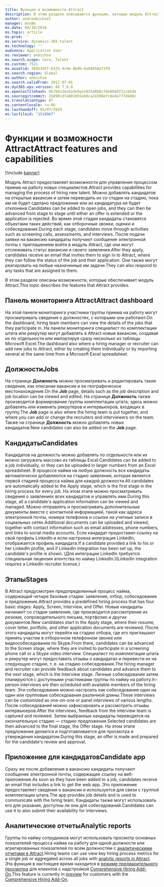 ```yaml
---
title: Функции и возможности Attract
description: В этом разделе описываются функции, которые модуль Attract предоставляет для управления процессом приема на работу новых специалистов.
author: andreabichsel
manager: AnnBe
ms.date: 04/30/2019
ms.topic: article
ms.prod: ''
ms.service: dynamics-365-talent
ms.technology: ''
audience: Application User
ms.reviewer: anbichse
ms.search.scope: Core, Talent
ms.custom: 7521
ms.assetid: 3b953d5f-6325-4c9e-8b9b-6ab0458a73f8
ms.search.region: Global
ms.author: anbichse
ms.search.validFrom: 2017-07-01
ms.dyn365.ops.version: AX 7.0.0
ms.openlocfilehash: 6b76913ea5a3e9a2e935d8b0cfde88dd721cb5db
ms.sourcegitcommit: 2b890cd7a801055ab0ca24398efc8e4e777d4d8c
ms.translationtype: HT
ms.contentlocale: ru-RU
ms.lasthandoff: 05/07/2019
ms.locfileid: "1518967"
---
```

# <a name="attract-features-and-capabilities"></a><span data-ttu-id="09619-103">Функции и возможности Attract</span><span class="sxs-lookup"><span data-stu-id="09619-103">Attract features and capabilities</span></span>

[!include [banner](includes/banner.md)]

<span data-ttu-id="09619-104">Модуль Attract предоставляет возможности для управления процессом приема на работу новых специалистов.</span><span class="sxs-lookup"><span data-stu-id="09619-104">Attract provides capabilities for managing the process of hiring new talent.</span></span> <span data-ttu-id="09619-105">Можно добавлять кандидатов на открытые вакансии и затем переводить их со стадии на стадию, пока им не будет сделано предложение или их кандидатура не будет отклонена.</span><span class="sxs-lookup"><span data-stu-id="09619-105">Candidates can be added to open jobs, and they can then be advanced from stage to stage until either an offer is extended or the application is rejected.</span></span> <span data-ttu-id="09619-106">Во время этой стадии кандидаты становятся объектами таких действий, как отборочные звонки, оценки и собеседования.</span><span class="sxs-lookup"><span data-stu-id="09619-106">During each stage, candidates move through activities such as screening calls, assessments, and interviews.</span></span> <span data-ttu-id="09619-107">После подачи заявки на вакансию кандидаты получают сообщение электронной почты с приглашением войти в модуль Attract, где они могут отслеживать статус вакансии и своего заявления.</span><span class="sxs-lookup"><span data-stu-id="09619-107">After they apply, candidates receive an email that invites them to sign in to Attract, where they can follow the status of the job and their application.</span></span> <span data-ttu-id="09619-108">Они также могут реагировать на любые назначенные им задачи.</span><span class="sxs-lookup"><span data-stu-id="09619-108">They can also respond to any tasks that are assigned to them.</span></span>

<span data-ttu-id="09619-109">В этом разделе описаны возможности, которые обеспечивает модуль Attract.</span><span class="sxs-lookup"><span data-stu-id="09619-109">This topic describes the features that Attract provides.</span></span>

## <a name="attract-dashboard"></a><span data-ttu-id="09619-110">Панель мониторинга Attract</span><span class="sxs-lookup"><span data-stu-id="09619-110">Attract dashboard</span></span>
<span data-ttu-id="09619-111">На этой панели мониторинга участники группы приема на работу могут просматривать сведения о должностях, с которыми они работают.</span><span class="sxs-lookup"><span data-stu-id="09619-111">On the dashboard, hiring team members can view the details of the jobs that they participate in.</span></span> <span data-ttu-id="09619-112">На панели мониторинга специалист по комплектации штата или рекрутер могут добавлять в Attract новые вакансии, создавая их по отдельности или импортируя сразу несколько из таблицы Microsoft Excel.</span><span class="sxs-lookup"><span data-stu-id="09619-112">The dashboard also where a hiring manager or recruiter can add new jobs to Attract, either by creating them individually or by importing several at the same time from a Microsoft Excel spreadsheet.</span></span>

## <a name="jobs"></a><span data-ttu-id="09619-113">Должности</span><span class="sxs-lookup"><span data-stu-id="09619-113">Jobs</span></span>
<span data-ttu-id="09619-114">На странице **Должность** можно просматривать и редактировать такие сведения, как описание вакансии и ее географическое местонахождение.</span><span class="sxs-lookup"><span data-stu-id="09619-114">On the **Job** page, details such as the job description and job location can be viewed and edited.</span></span> <span data-ttu-id="09619-115">На странице **Должность** также производится формирование группы комплектации штата; здесь можно добавлять или изменять рекрутеров и интервьюеров, входящих в группу.</span><span class="sxs-lookup"><span data-stu-id="09619-115">The **Job** page is also where the hiring team is put together, and where you can add or change the recruiters and interviewers on the team.</span></span> <span data-ttu-id="09619-116">Также на странице **Должность** можно добавлять новых кандидатов.</span><span class="sxs-lookup"><span data-stu-id="09619-116">New candidates can also be added on the **Job** page.</span></span>

## <a name="candidates"></a><span data-ttu-id="09619-117">Кандидаты</span><span class="sxs-lookup"><span data-stu-id="09619-117">Candidates</span></span>
<span data-ttu-id="09619-118">Кандидатов на должность можно добавлять по отдельности или их можно загружать массово из таблицы Excel.</span><span class="sxs-lookup"><span data-stu-id="09619-118">Candidates can be added to a job individually, or they can be uploaded in larger numbers from an Excel spreadsheet.</span></span> <span data-ttu-id="09619-119">В процессе найма на любую должность все кандидаты автоматически добавляются на стадию заявления, которая является первой стадией процесса найма для каждой должности.</span><span class="sxs-lookup"><span data-stu-id="09619-119">All candidates are automatically added to the Apply stage, which is the first stage in the hiring process for every job.</span></span> <span data-ttu-id="09619-120">На этом этапе можно просматривать сведения о заявлениях всех кандидатов и управлять ими.</span><span class="sxs-lookup"><span data-stu-id="09619-120">During this stage, all a candidate's application information can be viewed and managed.</span></span> <span data-ttu-id="09619-121">Можно отправлять и просматривать дополнительные документы вместе с контактной информацией, такой как адреса электронной почты, номера телефонов и ссылки на учетные записи в социальных сетях.</span><span class="sxs-lookup"><span data-stu-id="09619-121">Additional documents can be uploaded and viewed, together with contact information such as email addresses, phone numbers, and links to social media accounts.</span></span> <span data-ttu-id="09619-122">Если кандидат предоставил ссылку на свой профиль LinkedIn и если настроена интеграция LinkedIn, отображается профиль кандидата.</span><span class="sxs-lookup"><span data-stu-id="09619-122">If a candidate provided a link to his or her LinkedIn profile, and if LinkedIn integration has been set up, the candidate's profile is shown.</span></span> <span data-ttu-id="09619-123">(Для интеграции LinkedIn требуется специальная лицензия агентства по найму LinkedIn.)</span><span class="sxs-lookup"><span data-stu-id="09619-123">(LinkedIn integration requires a LinkedIn recruiter license.)</span></span>

## <a name="stages"></a><span data-ttu-id="09619-124">Этапы</span><span class="sxs-lookup"><span data-stu-id="09619-124">Stages</span></span>
<span data-ttu-id="09619-125">В Attract предусмотрен предопределенный процесс найма, содержащий четыре базовые стадии: заявление, отбор, собеседование и предложение.</span><span class="sxs-lookup"><span data-stu-id="09619-125">Attract provides a predefined hiring process that has four basic stages: Apply, Screen, Interview, and Offer.</span></span> <span data-ttu-id="09619-126">Новые кандидаты начинают со стадии заявления, где производится рассмотрение их резюме, сопроводительного письма, портфолио и других документов.</span><span class="sxs-lookup"><span data-stu-id="09619-126">New candidates start in the Apply stage, where their resume, cover letter, portfolio, and other application documents are reviewed.</span></span> <span data-ttu-id="09619-127">После этого кандидаты могут перейти на стадию отбора, где его приглашают принять участие в отборочном телефонном звонке или видеособеседовании по Skype.</span><span class="sxs-lookup"><span data-stu-id="09619-127">From there, candidates can be advanced to the Screen stage, where they are invited to participate in a screening phone call or a Skype video interview.</span></span> <span data-ttu-id="09619-128">Специалист по комплектации штата и рекрутер могут предоставить отзывы о кандидатах и перевести их на следующую стадию, т. е. на стадию собеседования.</span><span class="sxs-lookup"><span data-stu-id="09619-128">The hiring manager and recruiter can provide feedback about candidates and advance them to the next stage, which is the Interview stage.</span></span> <span data-ttu-id="09619-129">Личные собеседования затем планируются с доступными участниками группы по найму на работу.</span><span class="sxs-lookup"><span data-stu-id="09619-129">In-person interviews are then scheduled with available members of the hiring team.</span></span> <span data-ttu-id="09619-130">Эти собеседования можно настроить как собеседования один на один или групповые собеседования различной длины.</span><span class="sxs-lookup"><span data-stu-id="09619-130">These interviews can be customized as one-on-one or panel interviews of various lengths.</span></span> <span data-ttu-id="09619-131">После собеседований можно зафиксировать и рассмотреть отзывы интервьюеров.</span><span class="sxs-lookup"><span data-stu-id="09619-131">After the interviews, feedback from the interview team is captured and reviewed.</span></span> <span data-ttu-id="09619-132">Затем выбранные кандидаты переводятся на окончательную стадию — стадию предложения.</span><span class="sxs-lookup"><span data-stu-id="09619-132">Selected candidates are then advanced to the final stage, the Offer stage.</span></span> <span data-ttu-id="09619-133">На этом этапе предложение делается и подготавливается для просмотра и утверждения кандидатом.</span><span class="sxs-lookup"><span data-stu-id="09619-133">During this stage, an offer is made and prepared for the candidate's review and approval.</span></span>

## <a name="candidate-app"></a><span data-ttu-id="09619-134">Приложение для кандидатов</span><span class="sxs-lookup"><span data-stu-id="09619-134">Candidate app</span></span>
<span data-ttu-id="09619-135">Сразу же после добавления в вакансию кандидаты получают сообщение электронной почты, содержащее ссылку на веб-приложение.</span><span class="sxs-lookup"><span data-stu-id="09619-135">As soon as they have been added to a job, candidates receive an email that includes a link to get the web app.</span></span> <span data-ttu-id="09619-136">Это приложение предоставляет сведения о вакансии и используется для связи с группой комплектации штата.</span><span class="sxs-lookup"><span data-stu-id="09619-136">The app provides job details and is used to communicate with the hiring team.</span></span> <span data-ttu-id="09619-137">Кандидаты также могут использовать его для указания, доступны ли они для собеседований.</span><span class="sxs-lookup"><span data-stu-id="09619-137">Candidates can use it to also submit their availability for interviews.</span></span>

## <a name="analytic-reports"></a><span data-ttu-id="09619-138">Аналитические отчеты</span><span class="sxs-lookup"><span data-stu-id="09619-138">Analytic reports</span></span>
<span data-ttu-id="09619-139">Группы по найму сотрудников могут использовать просмотр основных показателей процесса найма на работу для одной должности или агрегированных показателей по всем должностям с [аналитическими отчетами в Attract](analytic-reports.md).</span><span class="sxs-lookup"><span data-stu-id="09619-139">Hiring teams can use view key hiring process metrics for a single job or aggregated across all jobs with [analytic reports in Attract](analytic-reports.md).</span></span> <span data-ttu-id="09619-140">Эта функция в настоящее время находится в [режиме предварительного просмотра](access-preview-feature.md) для клиентов с надстройкой [Comprehensive Hiring Add-On](attract-comprehensive-hiring.md).</span><span class="sxs-lookup"><span data-stu-id="09619-140">This feature is currently in [preview](access-preview-feature.md) for customers with the [Comprehensive Hiring Add-On](attract-comprehensive-hiring.md).</span></span>
